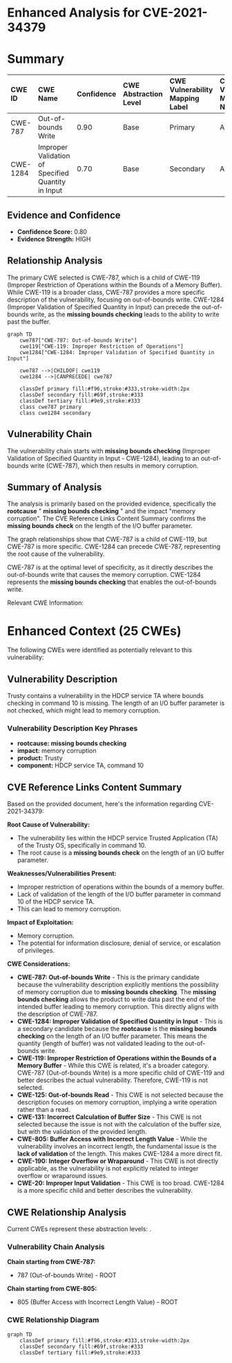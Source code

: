 # Enhanced Analysis for CVE-2021-34379

# Summary
| CWE ID  | CWE Name                                                                 | Confidence | CWE Abstraction Level | CWE Vulnerability Mapping Label | CWE-Vulnerability Mapping Notes |
| :-------- | :----------------------------------------------------------------------- | :---------- | :---------------------- | :------------------------------ | :------------------------------ |
| CWE-787 | Out-of-bounds Write                                                    | 0.90         | Base                     | Primary                         | Allowed                       |
| CWE-1284 | Improper Validation of Specified Quantity in Input | 0.70         | Base                     | Secondary                         | Allowed                       |

## Evidence and Confidence

*   **Confidence Score:** 0.80
*   **Evidence Strength:** HIGH

## Relationship Analysis
The primary CWE selected is CWE-787, which is a child of CWE-119 (Improper Restriction of Operations within the Bounds of a Memory Buffer). While CWE-119 is a broader class, CWE-787 provides a more specific description of the vulnerability, focusing on out-of-bounds write. CWE-1284 (Improper Validation of Specified Quantity in Input) can precede the out-of-bounds write, as the **missing bounds checking** leads to the ability to write past the buffer.

```mermaid
graph TD
    cwe787["CWE-787: Out-of-bounds Write"]
    cwe119["CWE-119: Improper Restriction of Operations"]
    cwe1284["CWE-1284: Improper Validation of Specified Quantity in Input"]
    
    cwe787 -->|CHILDOF| cwe119
    cwe1284 -->|CANPRECEDE| cwe787
    
    classDef primary fill:#f96,stroke:#333,stroke-width:2px
    classDef secondary fill:#69f,stroke:#333
    classDef tertiary fill:#9e9,stroke:#333
    class cwe787 primary
    class cwe1284 secondary
```

## Vulnerability Chain
The vulnerability chain starts with **missing bounds checking** (Improper Validation of Specified Quantity in Input - CWE-1284), leading to an out-of-bounds write (CWE-787), which then results in memory corruption.

## Summary of Analysis
The analysis is primarily based on the provided evidence, specifically the **rootcause** " **missing bounds checking** " and the impact "memory corruption". The CVE Reference Links Content Summary confirms the **missing bounds check** on the length of the I/O buffer parameter.

The graph relationships show that CWE-787 is a child of CWE-119, but CWE-787 is more specific. CWE-1284 can precede CWE-787, representing the root cause of the vulnerability.

CWE-787 is at the optimal level of specificity, as it directly describes the out-of-bounds write that causes the memory corruption. CWE-1284 represents the **missing bounds checking** that enables the out-of-bounds write.

Relevant CWE Information:

# Enhanced Context (25 CWEs)
The following CWEs were identified as potentially relevant to this vulnerability:

## Vulnerability Description
Trusty contains a vulnerability in the HDCP service TA where bounds checking in command 10 is missing. The length of an I/O buffer parameter is not checked, which might lead to memory corruption.

### Vulnerability Description Key Phrases
- **rootcause:** **missing bounds checking**
- **impact:** memory corruption
- **product:** Trusty
- **component:** HDCP service TA, command 10

## CVE Reference Links Content Summary
Based on the provided document, here's the information regarding CVE-2021-34379:

**Root Cause of Vulnerability:**
- The vulnerability lies within the HDCP service Trusted Application (TA) of the Trusty OS, specifically in command 10.
- The root cause is a **missing bounds check** on the length of an I/O buffer parameter.

**Weaknesses/Vulnerabilities Present:**
- Improper restriction of operations within the bounds of a memory buffer.
- Lack of validation of the length of the I/O buffer parameter in command 10 of the HDCP service TA.
- This can lead to memory corruption.

**Impact of Exploitation:**
- Memory corruption.
- The potential for information disclosure, denial of service, or escalation of privileges.

**CWE Considerations:**

*   **CWE-787: Out-of-bounds Write** - This is the primary candidate because the vulnerability description explicitly mentions the possibility of memory corruption due to **missing bounds checking**. The **missing bounds checking** allows the product to write data past the end of the intended buffer leading to memory corruption. This directly aligns with the description of CWE-787.
*   **CWE-1284: Improper Validation of Specified Quantity in Input** - This is a secondary candidate because the **rootcause** is the **missing bounds checking** on the length of an I/O buffer parameter. This means the quantity (length of buffer) was not validated leading to the out-of-bounds write.
*   **CWE-119: Improper Restriction of Operations within the Bounds of a Memory Buffer** - While this CWE is related, it's a broader category. CWE-787 (Out-of-bounds Write) is a more specific child of CWE-119 and better describes the actual vulnerability. Therefore, CWE-119 is not selected.
*   **CWE-125: Out-of-bounds Read** - This CWE is not selected because the description focuses on memory corruption, implying a write operation rather than a read.
*   **CWE-131: Incorrect Calculation of Buffer Size** - This CWE is not selected because the issue is not with the calculation of the buffer size, but with the validation of the provided length.
*   **CWE-805: Buffer Access with Incorrect Length Value** - While the vulnerability involves an incorrect length, the fundamental issue is the **lack of validation** of the length. This makes CWE-1284 a more direct fit.
*   **CWE-190: Integer Overflow or Wraparound** - This CWE is not directly applicable, as the vulnerability is not explicitly related to integer overflow or wraparound issues.
*   **CWE-20: Improper Input Validation** - This CWE is too broad. CWE-1284 is a more specific child and better describes the vulnerability.


## CWE Relationship Analysis

Current CWEs represent these abstraction levels: .


### Vulnerability Chain Analysis

**Chain starting from CWE-787:**
- 787 (Out-of-bounds Write) - ROOT


**Chain starting from CWE-805:**
- 805 (Buffer Access with Incorrect Length Value) - ROOT



### CWE Relationship Diagram

```mermaid
graph TD
    classDef primary fill:#f96,stroke:#333,stroke-width:2px
    classDef secondary fill:#69f,stroke:#333
    classDef tertiary fill:#9e9,stroke:#333
```